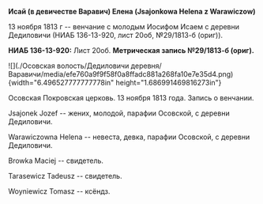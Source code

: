 **Исай (в девичестве Варавич) Елена (Jsajonkowa Helena z Warawiczow)**

13 ноября 1813 г -- венчание с молодым Иосифом Исаем с деревни
Дедиловичи (НИАБ 136-13-920, лист 20об, №29/1813-б (ориг)).

**НИАБ 136-13-920:** Лист 20об. **Метрическая запись №29/1813-б
(ориг).**

![](./Осовская волость/Дедиловичи деревня/Варавичи/media/efe760a9f9f58f0a8ffadc881a268fa10e7e35d4.png){width="6.496527777777778in"
height="1.686991469816273in"}

Осовская Покровская церковь. 13 ноября 1813 года. Запись о венчании.

Jsajonek Jozef -- жених, молодой, парафии Осовской, с деревни
Дедиловичи.

Warawiczowna Helena -- невеста, девка, парафии Осовской, с деревни
Дедиловичи.

Browka Maciej -- свидетель.

Tarasewicz Tadeusz -- свидетель.

Woyniewicz Tomasz -- ксёндз.
